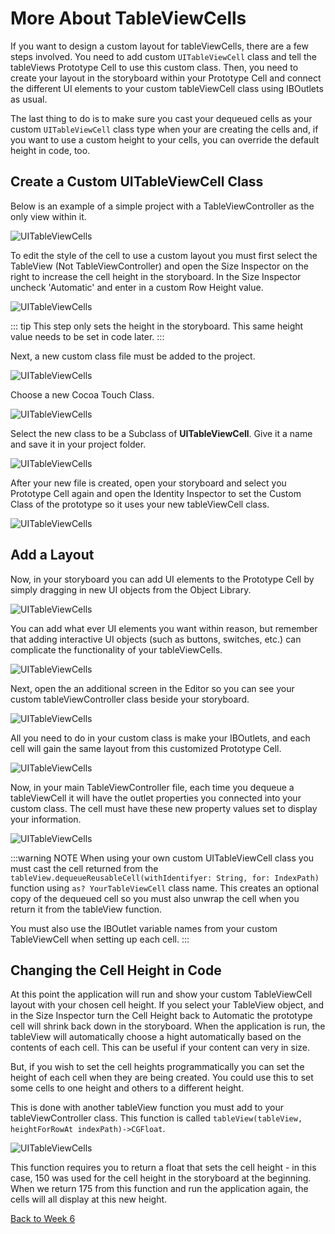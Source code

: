 # More About TableViewCells

If you want to design a custom layout for tableViewCells, there are a few steps involved.  You need to add custom `UITableViewCell` class and tell the tableViews Prototype Cell to use this custom class.  Then, you need to create your layout in the storyboard within your Prototype Cell and connect the different UI elements to your custom tableViewCell class using IBOutlets as usual.

The last thing to do is to make sure you cast your dequeued cells as your custom `UITableViewCell` class type when your are creating the cells and, if you want to use a custom height to your cells, you can override the default height in code, too.

## Create a Custom UITableViewCell Class

Below is an example of a simple project with a TableViewController as the only view within it.

![UITableViewCells](/F2020/assets/img/MoreAboutCells_01.png)

To edit the style of the cell to use a custom layout you must first select the TableView (Not TableViewController) and open the Size Inspector on the right to increase the cell height in the storyboard.  In the Size Inspector uncheck 'Automatic' and enter in a custom Row Height value.

![UITableViewCells](/F2020/assets/img/MoreAboutCells_02.png)

::: tip
This step only sets the height in the storyboard.  This same height value needs to be set in code later.
:::

Next, a new custom class file must be added to the project.

![UITableViewCells](/F2020/assets/img/MoreAboutCells_03.png)

Choose a new Cocoa Touch Class.

![UITableViewCells](/F2020/assets/img/MoreAboutCells_04.png)

Select the new class to be a Subclass of **UITableViewCell**.  Give it a name and save it in your project folder.

![UITableViewCells](/F2020/assets/img/MoreAboutCells_05.png)

After your new file is created, open your storyboard and select you Prototype Cell again and open the Identity Inspector to set the Custom Class of the prototype so it uses your new tableViewCell class.

![UITableViewCells](/F2020/assets/img/MoreAboutCells_06.png)

## Add a Layout

Now, in your storyboard you can add UI elements to the Prototype Cell by simply dragging in new UI objects from the Object Library.

![UITableViewCells](/F2020/assets/img/MoreAboutCells_07.png)

You can add what ever UI elements you want within reason, but remember that adding interactive UI objects (such as buttons, switches, etc.) can complicate the functionality of your tableViewCells.

![UITableViewCells](/F2020/assets/img/MoreAboutCells_08.png)

Next, open the an additional screen in the Editor so you can see your custom tableViewController class beside your storyboard.

![UITableViewCells](/F2020/assets/img/MoreAboutCells_09.png)

All you need to do in your custom class is make your IBOutlets, and each cell will gain the same layout from this customized Prototype Cell.

![UITableViewCells](/F2020/assets/img/MoreAboutCells_10.png)

Now, in your main TableViewController file, each time you dequeue a tableViewCell it will have the outlet properties you connected into your custom class.  The cell must have these new property values set to display your information.

![UITableViewCells](/F2020/assets/img/MoreAboutCells_11.png)

:::warning NOTE
When using your own custom UITableViewCell class you must cast the cell returned from the `tableView.dequeueReusableCell(withIdentifyer: String, for: IndexPath)` function using `as? YourTableViewCell` class name.  This creates an optional copy of the dequeued cell so you must also unwrap the cell when you return it from the tableView function.

You must also use the IBOutlet variable names from your custom TableViewCell when setting up each cell.
:::

## Changing the Cell Height in Code

At this point the application will run and show your custom TableViewCell layout with your chosen cell height.  If you select your TableView object, and in the Size Inspector turn the Cell Height back to Automatic the prototype cell will shrink back down in the storyboard.  When the application is run, the tableView will automatically choose a hight automatically based on the contents of each cell.  This can be useful if your content can very in size.

But, if you wish to set the cell heights programmatically you can set the height of each cell when they are being created.  You could use this to set some cells to one height and others to a different height.  

This is done with another tableView function you must add to your tableViewController class.  This function is called `tableView(tableView, heightForRowAt indexPath)->CGFloat`.

![UITableViewCells](/F2020/assets/img/MoreAboutCells_12.png)

This function requires you to return a float that sets the cell height - in this case, 150 was used for the cell height in the storyboard at the beginning.  When we return 175 from this function and run the application again, the cells will all display at this new height.

[Back to Week 6](./index.md#during-class)